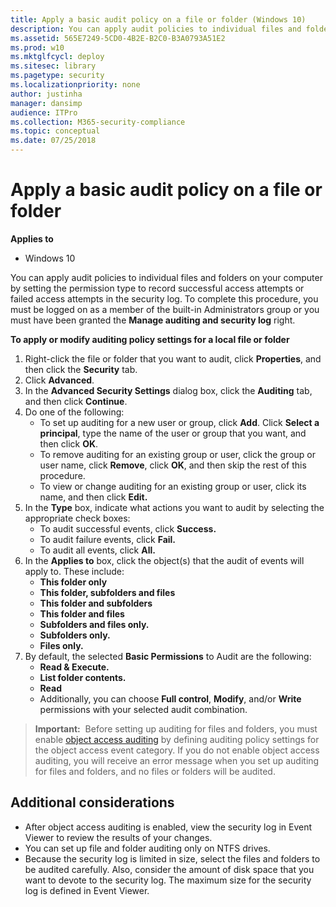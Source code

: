 ```yaml
---
title: Apply a basic audit policy on a file or folder (Windows 10)
description: You can apply audit policies to individual files and folders on your computer by setting the permission type to record successful access attempts or failed access attempts in the security log.
ms.assetid: 565E7249-5CD0-4B2E-B2C0-B3A0793A51E2
ms.prod: w10
ms.mktglfcycl: deploy
ms.sitesec: library
ms.pagetype: security
ms.localizationpriority: none
author: justinha
manager: dansimp
audience: ITPro
ms.collection: M365-security-compliance
ms.topic: conceptual
ms.date: 07/25/2018
---
```


# Apply a basic audit policy on a file or folder

**Applies to**
-   Windows 10

You can apply audit policies to individual files and folders on your computer by setting the permission type to record successful access attempts or failed access attempts in the security log.
To complete this procedure, you must be logged on as a member of the built-in Administrators group or you must have been granted the **Manage auditing and security log** right.

**To apply or modify auditing policy settings for a local file or folder**

1.  Right-click the file or folder that you want to audit, click **Properties**, and then click the **Security** tab.
2.  Click **Advanced**.
3.  In the **Advanced Security Settings** dialog box, click the **Auditing** tab, and then click **Continue**.
4.  Do one of the following:
    -   To set up auditing for a new user or group, click **Add**. Click **Select a principal**, type the name of the user or group that you want, and then click **OK**.
    -   To remove auditing for an existing group or user, click the group or user name, click **Remove**, click **OK**, and then skip the rest of this procedure.
    -   To view or change auditing for an existing group or user, click its name, and then click **Edit.**
5.  In the **Type** box, indicate what actions you want to audit by selecting the appropriate check boxes:
    -   To audit successful events, click **Success.**
    -   To audit failure events, click **Fail.**
    -   To audit all events, click **All.**
6.  In the **Applies to** box, click the object(s) that the audit of events will apply to. These include:
    -   **This folder only**
    -   **This folder, subfolders and files**
    -   **This folder and subfolders**
    -   **This folder and files**
    -   **Subfolders and files only.**
    -   **Subfolders only.**
    -   **Files only.**
7.  By default, the selected **Basic Permissions** to Audit are the following:
    -   **Read & Execute.**
    -   **List folder contents.**
    -   **Read**
    -   Additionally, you can choose **Full control**, **Modify**, and/or **Write** permissions with your selected audit combination.
    
    

> **Important:**  Before setting up auditing for files and folders, you must enable [object access auditing](basic-audit-object-access.md) by defining auditing policy settings for the object access event category. If you do not enable object access auditing, you will receive an error message when you set up auditing for files and folders, and no files or folders will be audited.
 
## Additional considerations

-   After object access auditing is enabled, view the security log in Event Viewer to review the results of your changes.
-   You can set up file and folder auditing only on NTFS drives.
-   Because the security log is limited in size, select the files and folders to be audited carefully. Also, consider the amount of disk space that you want to devote to the security log. The maximum size for the security log is defined in Event Viewer.
 
 
